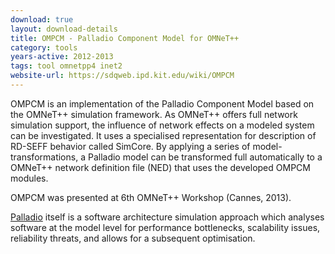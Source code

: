 ```yaml
---
download: true
layout: download-details
title: OMPCM - Palladio Component Model for OMNeT++
category: tools
years-active: 2012-2013
tags: tool omnetpp4 inet2
website-url: https://sdqweb.ipd.kit.edu/wiki/OMPCM
---
```


OMPCM is an implementation of the Palladio Component Model based on the OMNeT++
simulation framework. As OMNeT++ offers full network simulation support, the
influence of network effects on a modeled system can be investigated. It uses a
specialised representation for description of RD-SEFF behavior called SimCore.
By applying a series of model-transformations, a Palladio model can be
transformed full automatically to a OMNeT++ network definition file (NED) that
uses the developed OMPCM modules.

OMPCM was presented at 6th OMNeT++ Workshop (Cannes, 2013).

[Palladio](https://palladio-simulator.com) itself is a software architecture simulation
approach which analyses software at the model level for performance bottlenecks,
scalability issues, reliability threats, and allows for a subsequent
optimisation.
